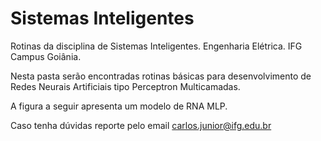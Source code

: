 # Sistemas Inteligentes

Rotinas da disciplina de Sistemas Inteligentes. Engenharia Elétrica. IFG Campus Goiânia.

Nesta pasta serão encontradas rotinas básicas para desenvolvimento de Redes Neurais Artificiais tipo Perceptron Multicamadas.

A figura a seguir apresenta um modelo de RNA MLP.


Caso tenha dúvidas reporte pelo email carlos.junior@ifg.edu.br
